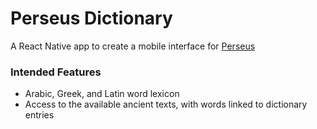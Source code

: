 # Perseus Dictionary
A React Native app to create a mobile interface for [Perseus](http://www.perseus.tufts.edu/hopper/)

### Intended Features
* Arabic, Greek, and Latin word lexicon
* Access to the available ancient texts, with words linked to dictionary entries
